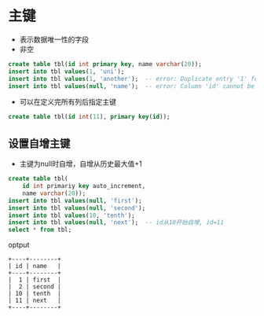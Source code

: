 # 主键

- 表示数据唯一性的字段
- 非空

```sql
create table tbl(id int primary key, name varchar(20));
insert into tbl values(1, 'uni');
insert into tbl values(1, 'another');  -- error: Duplicate entry '1' for key 'PRIMARY'
insert into tbl values(null, 'name');  -- error: Column 'id' cannot be null
```

- 可以在定义完所有列后指定主键

```sql
create table tbl(id int(11), primary key(id));
```

## 设置自增主键

- 主键为null时自增，自增从历史最大值+1

```sql
create table tbl(
    id int primariy key auto_increment,
    name varchar(20));
insert into tbl values(null, 'first');
insert into tbl values(null, 'second');
insert into tbl values(10, 'tenth');
insert into tbl values(null, 'next');  -- id从10开始自增, id=11
select * from tbl; 
```
optput

```shell
+----+--------+
| id | name   |
+----+--------+
|  1 | first  |
|  2 | second |
| 10 | tenth  |
| 11 | next   |
+----+--------+
```

## 